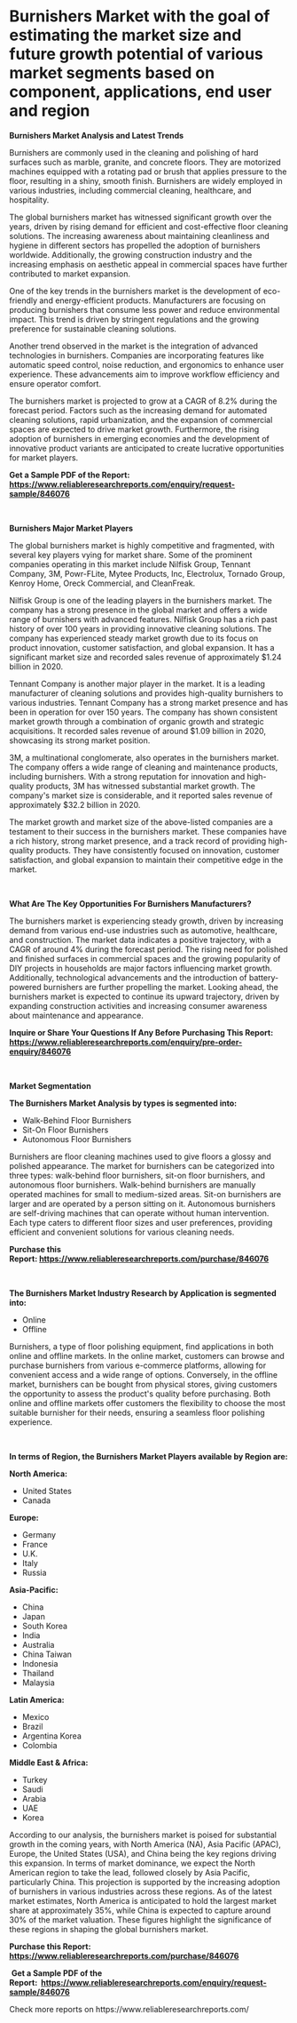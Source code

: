 <p><h1>Burnishers Market with the goal of estimating the market size and future growth potential of various market segments based on component, applications, end user and region</h1></p><p><strong>Burnishers Market Analysis and Latest Trends</strong></p>
<p><p>Burnishers are commonly used in the cleaning and polishing of hard surfaces such as marble, granite, and concrete floors. They are motorized machines equipped with a rotating pad or brush that applies pressure to the floor, resulting in a shiny, smooth finish. Burnishers are widely employed in various industries, including commercial cleaning, healthcare, and hospitality.</p><p>The global burnishers market has witnessed significant growth over the years, driven by rising demand for efficient and cost-effective floor cleaning solutions. The increasing awareness about maintaining cleanliness and hygiene in different sectors has propelled the adoption of burnishers worldwide. Additionally, the growing construction industry and the increasing emphasis on aesthetic appeal in commercial spaces have further contributed to market expansion.</p><p>One of the key trends in the burnishers market is the development of eco-friendly and energy-efficient products. Manufacturers are focusing on producing burnishers that consume less power and reduce environmental impact. This trend is driven by stringent regulations and the growing preference for sustainable cleaning solutions.</p><p>Another trend observed in the market is the integration of advanced technologies in burnishers. Companies are incorporating features like automatic speed control, noise reduction, and ergonomics to enhance user experience. These advancements aim to improve workflow efficiency and ensure operator comfort.</p><p>The burnishers market is projected to grow at a CAGR of 8.2% during the forecast period. Factors such as the increasing demand for automated cleaning solutions, rapid urbanization, and the expansion of commercial spaces are expected to drive market growth. Furthermore, the rising adoption of burnishers in emerging economies and the development of innovative product variants are anticipated to create lucrative opportunities for market players.</p></p>
<p><strong>Get a Sample PDF of the Report:&nbsp; <a href="https://www.reliableresearchreports.com/enquiry/request-sample/846076">https://www.reliableresearchreports.com/enquiry/request-sample/846076</a></strong></p>
<p>&nbsp;</p>
<p><strong>Burnishers Major Market Players</strong></p>
<p><p>The global burnishers market is highly competitive and fragmented, with several key players vying for market share. Some of the prominent companies operating in this market include Nilfisk Group, Tennant Company, 3M, Powr-FLite, Mytee Products, Inc, Electrolux, Tornado Group, Kenroy Home, Oreck Commercial, and CleanFreak.</p><p>Nilfisk Group is one of the leading players in the burnishers market. The company has a strong presence in the global market and offers a wide range of burnishers with advanced features. Nilfisk Group has a rich past history of over 100 years in providing innovative cleaning solutions. The company has experienced steady market growth due to its focus on product innovation, customer satisfaction, and global expansion. It has a significant market size and recorded sales revenue of approximately $1.24 billion in 2020.</p><p>Tennant Company is another major player in the market. It is a leading manufacturer of cleaning solutions and provides high-quality burnishers to various industries. Tennant Company has a strong market presence and has been in operation for over 150 years. The company has shown consistent market growth through a combination of organic growth and strategic acquisitions. It recorded sales revenue of around $1.09 billion in 2020, showcasing its strong market position.</p><p>3M, a multinational conglomerate, also operates in the burnishers market. The company offers a wide range of cleaning and maintenance products, including burnishers. With a strong reputation for innovation and high-quality products, 3M has witnessed substantial market growth. The company's market size is considerable, and it reported sales revenue of approximately $32.2 billion in 2020.</p><p>The market growth and market size of the above-listed companies are a testament to their success in the burnishers market. These companies have a rich history, strong market presence, and a track record of providing high-quality products. They have consistently focused on innovation, customer satisfaction, and global expansion to maintain their competitive edge in the market.</p></p>
<p>&nbsp;</p>
<p><strong>What Are The Key Opportunities For Burnishers Manufacturers?</strong></p>
<p><p>The burnishers market is experiencing steady growth, driven by increasing demand from various end-use industries such as automotive, healthcare, and construction. The market data indicates a positive trajectory, with a CAGR of around 4% during the forecast period. The rising need for polished and finished surfaces in commercial spaces and the growing popularity of DIY projects in households are major factors influencing market growth. Additionally, technological advancements and the introduction of battery-powered burnishers are further propelling the market. Looking ahead, the burnishers market is expected to continue its upward trajectory, driven by expanding construction activities and increasing consumer awareness about maintenance and appearance.</p></p>
<p><strong>Inquire or Share Your Questions If Any Before Purchasing This Report: <a href="https://www.reliableresearchreports.com/enquiry/pre-order-enquiry/846076">https://www.reliableresearchreports.com/enquiry/pre-order-enquiry/846076</a></strong></p>
<p>&nbsp;</p>
<p><strong>Market Segmentation</strong></p>
<p><strong>The Burnishers Market Analysis by types is segmented into:</strong></p>
<p><ul><li>Walk-Behind Floor Burnishers</li><li>Sit-On Floor Burnishers</li><li>Autonomous Floor Burnishers</li></ul></p>
<p><p>Burnishers are floor cleaning machines used to give floors a glossy and polished appearance. The market for burnishers can be categorized into three types: walk-behind floor burnishers, sit-on floor burnishers, and autonomous floor burnishers. Walk-behind burnishers are manually operated machines for small to medium-sized areas. Sit-on burnishers are larger and are operated by a person sitting on it. Autonomous burnishers are self-driving machines that can operate without human intervention. Each type caters to different floor sizes and user preferences, providing efficient and convenient solutions for various cleaning needs.</p></p>
<p><strong>Purchase this Report:&nbsp;<a href="https://www.reliableresearchreports.com/purchase/846076">https://www.reliableresearchreports.com/purchase/846076</a></strong></p>
<p>&nbsp;</p>
<p><strong>The Burnishers Market Industry Research by Application is segmented into:</strong></p>
<p><ul><li>Online</li><li>Offline</li></ul></p>
<p><p>Burnishers, a type of floor polishing equipment, find applications in both online and offline markets. In the online market, customers can browse and purchase burnishers from various e-commerce platforms, allowing for convenient access and a wide range of options. Conversely, in the offline market, burnishers can be bought from physical stores, giving customers the opportunity to assess the product's quality before purchasing. Both online and offline markets offer customers the flexibility to choose the most suitable burnisher for their needs, ensuring a seamless floor polishing experience.</p></p>
<p>&nbsp;</p>
<p><strong>In terms of Region, the Burnishers Market Players available by Region are:</strong></p>
<p>
    <p> <strong> North America: </strong>
        <ul>
            <li>United States</li>
            <li>Canada</li>
        </ul>
        </p> 
    <p> <strong> Europe: </strong>
        <ul>
            <li>Germany</li>
            <li>France</li>
            <li>U.K.</li>
            <li>Italy</li>
            <li>Russia</li>
        </ul>
        </p> 
    <p> <strong> Asia-Pacific: </strong>
        <ul>
            <li>China</li>
            <li>Japan</li>
            <li>South Korea</li>
            <li>India</li>
            <li>Australia</li>
            <li>China Taiwan</li>
            <li>Indonesia</li>
            <li>Thailand</li>
            <li>Malaysia</li>
        </ul>
        </p> 
    <p> <strong> Latin America: </strong>
        <ul>
            <li>Mexico</li>
            <li>Brazil</li>
            <li>Argentina Korea</li>
            <li>Colombia</li>
        </ul>
        </p> 
    <p> <strong> Middle East & Africa: </strong>
        <ul>
            <li>Turkey</li>
            <li>Saudi</li>
            <li>Arabia</li>
            <li>UAE</li>
            <li>Korea</li>
        </ul>
    </p>
    </p>
<p><p>According to our analysis, the burnishers market is poised for substantial growth in the coming years, with North America (NA), Asia Pacific (APAC), Europe, the United States (USA), and China being the key regions driving this expansion. In terms of market dominance, we expect the North American region to take the lead, followed closely by Asia Pacific, particularly China. This projection is supported by the increasing adoption of burnishers in various industries across these regions. As of the latest market estimates, North America is anticipated to hold the largest market share at approximately 35%, while China is expected to capture around 30% of the market valuation. These figures highlight the significance of these regions in shaping the global burnishers market.</p></p>
<p><strong>Purchase this Report: <a href="https://www.reliableresearchreports.com/purchase/846076">https://www.reliableresearchreports.com/purchase/846076</a></strong></p>
<p>&nbsp;<strong>Get a Sample PDF of the Report:&nbsp;&nbsp;<a href="https://www.reliableresearchreports.com/enquiry/request-sample/846076">https://www.reliableresearchreports.com/enquiry/request-sample/846076</a></strong></p>
<p><strong></strong></p>
<p>Check more reports on https://www.reliableresearchreports.com/</p>